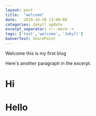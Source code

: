 ```yaml
---
layout: post
title:  "welcome"
date:   2019-10-30 13:00:00
categories: Jekyll update
excerpt_separator: <!--more-->
tags: ['test','welcome', 'Jekyll']
bannerText: SharePoint
---
```


Welcome this is my first blog

Here's another paragraph in the excerpt.
<!--more-->

# Hi

<h1> Hello </h1>